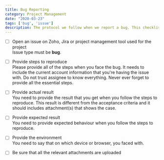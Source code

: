 ```yaml
---
title: Bug Reporting
category: Project Management
date: "2020-03-23"
tags: ['bug', 'issue']
description: The protocol we follow when we report a bug. This checklist is vital for assignee to understand the problem and reproduce it.
---
```


- [ ] Open an issue on Zoho, Jira or project management tool used for the project   
Issue type must be **bug**. 

- [ ] Provide steps to reproduce  
Please provide all of the steps when you face the bug. It needs to include the current account information that you're having the issue with. Do not trust assignee to know everything. Never ever forget to provide all the essential steps.

- [ ] Provide actual result  
You need to provide the result that you get when you follow the steps to reproduce. This result is different from the acceptance criteria and it should includes attachment(s) that shows the case.

- [ ] Provide expected result  
You need to provide expected behaviour when you follow the steps to reproduce.

- [ ] Provide the environment  
You need to say that on which device or browser, you faced with.
- [ ] Be sure that all the relevant attachments are uploaded
